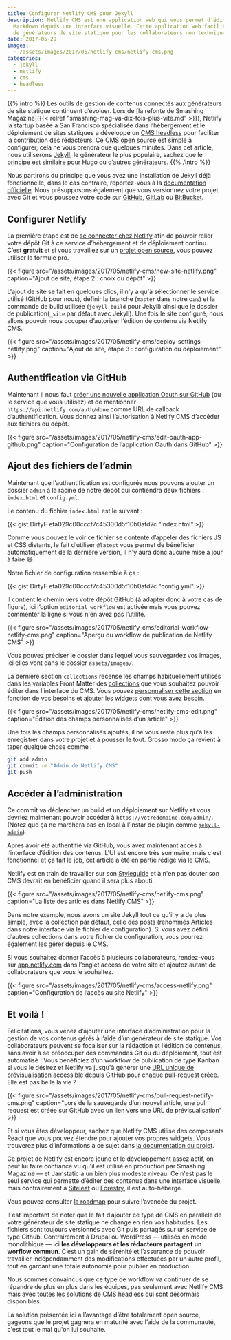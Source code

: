 ```yaml
---
title: Configurer Netlify CMS pour Jekyll
description: Netlify CMS est une application web qui vous permet d’éditer vos fichiers
  Markdown depuis une interface visuelle. Cette application web facilite l’utilisation
  de générateurs de site statique pour les collaborateurs non techniques.
date: 2017-05-29
images:
  - /assets/images/2017/05/netlify-cms/netlify-cms.png
categories:
  - jekyll
  - netlify
  - cms
  - headless
---
```


{{% intro %}} Les outils de gestion de contenus connectés aux générateurs de
site statique continuent d’évoluer. Lors de [la refonte de Smashing
Magazine]({{< relref "smashing-mag-va-dix-fois-plus-vite.md" >}}), Netlify la
startup basée à San Francisco spécialisée dans l’hébergement et le déploiement
de sites statiques a développé un [CMS headless](https://www.netlifycms.org/)
pour faciliter la contribution des rédacteurs. Ce
[CMS open source](https://www.netlify.com/blog/2017/03/17/an-open-source-cms-with-a-git-centric-workflow/)
est simple à configurer, cela ne vous prendra que quelques minutes. Dans cet
article, nous utiliserons [Jekyll](https://jekyllrb.com/), le générateur le plus
populaire, sachez que le principe est similaire pour [Hugo](https://gohugo.io/)
ou d’autres générateurs. {{% /intro %}}

Nous partirons du principe que vous avez une installation de Jekyll déjà
fonctionnelle, dans le cas contraire, reportez-vous à la
[documentation officielle](https://jekyllrb.com/docs/installation/). Nous
présupposons également que vous versionnez votre projet avec Git et vous poussez
votre code sur [GitHub](https://github.com), [GitLab](https://gitlab.com) ou
[BitBucket](https://bitbucket.org/).

## Configurer Netlify

La première étape est de
[se connecter chez Netlify](https://app.netlify.com/signup) afin de pouvoir
relier votre dépôt Git à ce service d’hébergement et de déploiement continu.
C’est **gratuit** et si vous travaillez sur un
[projet open source](https://www.netlify.com/open-source/), vous pouvez utiliser
la formule pro.

{{< figure src="/assets/images/2017/05/netlify-cms/new-site-netlify.png"
caption="Ajout de site, étape 2 : choix du dépôt" >}}

L'ajout de site se fait en quelques clics, il n'y a qu'à sélectionner le service
utilisé (GitHub pour nous), définir la branche (`master` dans notre cas) et la
commande de build utilisée (`jekyll build` pour Jekyll) ainsi que le dossier de
publication(`_site` par défaut avec Jekyll). Une fois le site configuré, nous
allons pouvoir nous occuper d’autoriser l’édition de contenu via Netlify CMS.

{{< figure src="/assets/images/2017/05/netlify-cms/deploy-settings-netlify.png"
caption="Ajout de site, étape 3 : configuration du déploiement" >}}

## Authentification via GitHub

Maintenant il nous faut
[créer une nouvelle application Oauth sur GitHub](https://github.com/settings/applications/new)
(ou le service que vous utilisez) et de mentionner
`https://api.netlify.com/auth/done` comme URL de callback d’authentification.
Vous donnez ainsi l’autorisation à Netlify CMS d’accéder aux fichiers du dépôt.

{{< figure src="/assets/images/2017/05/netlify-cms/edit-oauth-app-github.png"
caption="Configuration de l’application Oauth dans GitHub" >}}

## Ajout des fichiers de l’admin

Maintenant que l’authentification est configurée nous pouvons ajouter un dossier
`admin` à la racine de notre dépôt qui contiendra deux fichiers : `index.html`
et `config.yml`.

Le contenu du fichier `index.html` est le suivant :

{{< gist DirtyF efa029c00cccf7c45300d5f10b0afd7c "index.html" >}}

Comme vous pouvez le voir ce fichier se contente d’appeler des fichiers JS et
CSS distants, le fait d’utiliser `@latest` vous permet de bénéficier
automatiquement de la dernière version, il n'y aura donc aucune mise à jour à
faire 😃.

Notre fichier de configuration ressemble à ça :

{{< gist DirtyF efa029c00cccf7c45300d5f10b0afd7c "config.yml" >}}

Il contient le chemin vers votre dépôt GitHub (à adapter donc à votre cas de
figure), ici l’option `editorial_workflow` est activée mais vous pouvez
commenter la ligne si vous n'en avez pas l’utilité.

{{< figure
src="/assets/images/2017/05/netlify-cms/editorial-workflow-netlify-cms.png"
caption="Aperçu du workflow de publication de Netlify CMS" >}}

Vous pouvez préciser le dossier dans lequel vous sauvegardez vos images, ici
elles vont dans le dossier `assets/images/`.

La dernière section `collections` recense les champs habituellement utilisés
dans les variables Front Matter des
[collections](https://jekyllrb.com/docs/collections/) que vous souhaitez pouvoir
éditer dans l’interface du CMS. Vous pouvez
[personnaliser cette section](https://github.com/netlify/netlify-cms/blob/master/docs/quick-start.md#collections)
en fonction de vos besoins et ajouter les widgets dont vous avez besoin.

{{< figure src="/assets/images/2017/05/netlify-cms/netlify-cms-edit.png"
caption="Édition des champs personnalisés d’un article" >}}

Une fois les champs personnalisés ajoutés, il ne vous reste plus qu'à les
enregistrer dans votre projet et à pousser le tout. Grosso modo ça revient à
taper quelque chose comme :

```sh
git add admin
git commit -m "Admin de Netlify CMS"
git push
```

## Accéder à l’administration

Ce commit va déclencher un build et un déploiement sur Netlify et vous devriez
maintenant pouvoir accéder à `https://votredomaine.com/admin/`. (Notez que ça ne
marchera pas en local à l’instar de plugin comme
[`jekyll-admin`](https://github.com/jekyll/jekyll-admin)).

Après avoir été authentifié via GitHub, vous avez maintenant accès à l’interface
d’édition des contenus. L'UI est encore très sommaire, mais c'est fonctionnel et
ça fait le job, cet article a été en partie rédigé via le CMS.

Netlify est en train de travailler sur son
[Styleguide](https://styleguide.netlify.com/) et à n'en pas douter son CMS
devrait en bénéficier quand il sera plus abouti.

{{< figure src="/assets/images/2017/05/netlify-cms/netlify-cms.png"
caption="La liste des articles dans Netlify CMS" >}}

Dans notre exemple, nous avons un site Jekyll tout ce qu'il y a de plus simple,
avec la collection par défaut, celle des posts (renommés Articles dans notre
interface via le fichier de configuration). Si vous avez défini d’autres
collections dans votre fichier de configuration, vous pourrez également les
gérer depuis le CMS.

Si vous souhaitez donner l’accès à plusieurs collaborateurs, rendez-vous sur
[app.netlify.com](https://app.netlify.com/) dans l’onglet access de votre site
et ajoutez autant de collaborateurs que vous le souhaitez.

{{< figure src="/assets/images/2017/05/netlify-cms/access-netlify.png"
caption="Configuration de l’accès au site Netlify" >}}

## Et voilà !

Félicitations, vous venez d’ajouter une interface d’administration pour la
gestion de vos contenus gérés à l’aide d’un générateur de site statique. Vos
collaborateurs peuvent se focaliser sur la rédaction et l’édition de contenus,
sans avoir à se préoccuper des commandes Git ou du déploiement, tout est
automatisé ! Vous bénéficiez d’un workflow de publication de type Kanban si vous
le désirez et Netlify va jusqu'à générer une
[URL unique de prévisualisation](https://www.youtube.com/watch?v=s_4UL9oAcVE)
accessible depuis GitHub pour chaque pull-request créée. Elle est pas belle la
vie ?

{{< figure src="/assets/images/2017/05/netlify-cms/pull-request-netlify-cms.png"
caption="Lors de la sauvegarde d’un nouvel article, une pull request est créée sur GitHub avec un lien vers une URL de prévisualisation" >}}

Et si vous êtes développeur, sachez que Netlify CMS utilise des composants React
que vous pouvez étendre pour ajouter vos propres widgets. Vous trouverez plus
d’informations à ce sujet dans
[la documentation du projet](https://www.netlifycms.org/docs/).

Ce projet de Netlify est encore jeune et le développement assez actif, on peut
lui faire confiance vu qu'il est utilisé en production par Smashing Magazine —
et Jamstatic à un bien plus modeste niveau. Ce n'est pas le seul service qui
permette d’éditer des contenus dans une interface visuelle, mais contrairement à
[Siteleaf](https://siteleaf.com) ou [Forestry](https://forestry.io), il est
auto-hébergé.

Vous pouvez consulter
[la roadmap](https://github.com/netlify/netlify-cms/projects/3) pour suivre
l’avancée du projet.

Il est important de noter que le fait d’ajouter ce type de CMS en parallèle de
votre générateur de site statique ne change en rien vos habitudes. Les fichiers
sont toujours versionnés avec Git puis partagés sur un service de type Github.
Contrairement à Drupal ou WordPress — utilisés en mode monolithique — ici **les
développeurs et les rédacteurs partagent un worflow commun**. C’est un gain de
sérénité et l’assurance de pouvoir travailler indépendamment des modifications
effectuées par un autre profil, tout en gardant une totale autonomie pour
publier en production.

Nous sommes convaincus que ce type de workflow va continuer de se répandre de
plus en plus dans les équipes, pas seulement avec Netlify CMS mais avec toutes
les solutions de CMS headless qui sont désormais disponibles.

La solution présentée ici a l’avantage d’être totalement open source, gageons
que le projet gagnera en maturité avec l’aide de la communauté, c'est tout le
mal qu'on lui souhaite.
